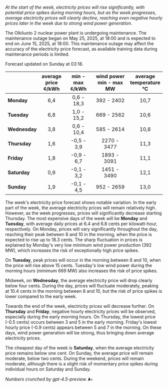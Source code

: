 *At the start of the week, electricity prices will rise significantly, with potential price spikes during morning hours, but as the week progresses, average electricity prices will clearly decline, reaching even negative hourly prices later in the week due to strong wind power generation.*

The Olkiluoto 2 nuclear power plant is undergoing maintenance. The maintenance outage began on May 25, 2025, at 18:00 and is expected to end on June 15, 2025, at 18:00. This maintenance outage may affect the accuracy of the electricity price forecast, as available training data during maintenance periods is limited.

Forecast updated on Sunday at 03:18.

|              | average<br>price<br>¢/kWh | min - max<br>¢/kWh | wind power<br>min - max<br>MW | average<br>temperature<br>°C |
|:-------------|:-------------------------:|:------------------:|:-----------------------------:|:----------------------------:|
| **Monday**     |           6,4             |     0,6 - 18,3     |          392 - 2402           |            10,7              |
| **Tuesday**    |           6,8             |     1,0 - 15,2     |          669 - 2562           |            10,6              |
| **Wednesday**  |           3,8             |     0,6 - 10,4     |          585 - 2614           |            10,8              |
| **Thursday**   |           1,6             |    -0,5 - 3,9      |         2270 - 3477           |            11,3              |
| **Friday**     |           1,8             |    -0,9 - 6,7      |         1893 - 3091           |            11,1              |
| **Saturday**   |           0,9             |    -0,1 - 3,2      |         1451 - 3490           |            12,1              |
| **Sunday**     |           1,9             |    -0,1 - 4,5      |          952 - 2659           |            13,0              |

The week's electricity price forecast shows notable variation. In the early part of the week, the average electricity prices will remain relatively high. However, as the week progresses, prices will significantly decrease starting Thursday. The most expensive days of the week will be **Monday** and **Tuesday**, with average daily prices at 6.4 and 6.8 cents per kilowatt-hour, respectively. On Monday, prices will vary significantly throughout the day, reaching their peak between 8 and 10 in the morning, when the price is expected to rise up to 18.3 cents. The sharp fluctuation in prices is explained by Monday's very low minimum wind power production (392 MW), which increases the risk of exceptionally high price spikes.

On **Tuesday**, peak prices will occur in the morning between 8 and 10, when the price will rise above 15 cents. Tuesday's low wind power during the morning hours (minimum 669 MW) also increases the risk of price spikes.

Midweek, on **Wednesday**, the average electricity price will drop clearly below four cents. During the day, prices will fluctuate moderately, peaking at 10.4 cents in the morning between 8 and 10, but the risk of price spikes is lower compared to the early week.

Towards the end of the week, electricity prices will decrease further. On **Thursday** and **Friday**, negative hourly electricity prices will be observed, especially during the early morning hours. On Thursday, the lowest price (-0.5 cents) occurs between 3 and 5 in the early morning. Friday's lowest hourly price (-0.9 cents) appears between 5 and 7 in the morning. On these days, wind power generation will be strong, thus bringing down average electricity prices.

The cheapest day of the week is **Saturday**, when the average electricity price remains below one cent. On Sunday, the average price will remain moderate, below two cents. During the weekend, prices will remain moderate, although there is a slight risk of momentary price spikes during individual hours on Saturday and Sunday.

*Numbers crunched by gpt-4.5-preview.* 🌬️
